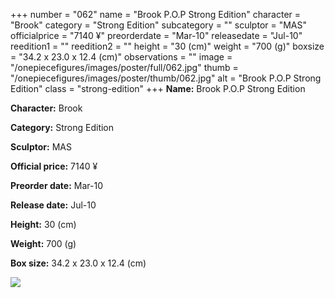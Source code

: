 +++
number = "062"
name = "Brook P.O.P Strong Edition"
character = "Brook"
category = "Strong Edition"
subcategory = ""
sculptor = "MAS"
officialprice = "7140 ¥"
preorderdate = "Mar-10"
releasedate = "Jul-10"
reedition1 = ""
reedition2 = ""
height = "30 (cm)"
weight = "700 (g)"
boxsize = "34.2 x 23.0 x 12.4 (cm)"
observations = ""
image = "/onepiecefigures/images/poster/full/062.jpg"
thumb = "/onepiecefigures/images/poster/thumb/062.jpg"
alt = "Brook P.O.P Strong Edition"
class = "strong-edition"
+++
**Name:** Brook P.O.P Strong Edition

**Character:** Brook

**Category:** Strong Edition 

**Sculptor:** MAS

**Official price:** 7140 ¥

**Preorder date:** Mar-10

**Release date:** Jul-10

**Height:** 30 (cm)

**Weight:** 700 (g)

**Box size:** 34.2 x 23.0 x 12.4 (cm)

<img src="/onepiecefigures/images/poster/thumb/062.jpg">